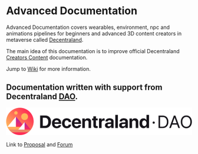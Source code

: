 # Advanced Documentation
Advanced Documentation covers wearables, environment, npc and animations pipelines for beginners and advanced 3D content creators in metaverse called [Decentraland](https://decentraland.org/). 

The main idea of this documentation is to improve official Decentraland [Creators Content](https://docs.decentraland.org/creator/) documentation.

Jump to [Wiki](https://github.com/the-ankou/advanced-documentation/wiki) for more information.

## Documentation written with support from Decentraland [DAO](https://dao.decentraland.org/).

![Image](images/dao-banner.png)

Link to [Proposal](https://decentraland.org/governance/proposal/?id=6c438fbd-d6af-4437-9d34-efc6de155166) and [Forum](https://forum.decentraland.org/t/dao-5c5e3b2-advanced-documentation/21704)




